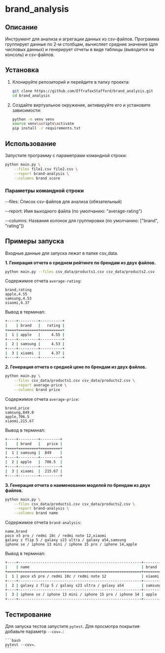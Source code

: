 # brand_analysis

## Описание

Инструмент для анализа и агрегации данных из csv-файлов. Программа группирует данные по 2-м столбцам, вычисляет средние значения (для числовых данных) и генерирует отчеты в виде таблицы (выводится на консоль) и csv-файлов.

## Установка

1. Клонируйте репозиторий и перейдите в папку проекта:

    ```bash
    git clone https://github.com/EffrafaxStafford/brand_analysis.git
    cd brand_analysis
    ```

2. Создайте виртуальное окружение, активируйте его и установите зависимости:

    ```bash
    python -m venv venv
    source venv\scripts\activate
    pip install -r requirements.txt
    ```

## Использование

Запустите программу с параметрами командной строки:

```bash
python main.py \
    --files file1.csv file2.csv \
    --report brand-analysis \
    --columns brand score
```

### Параметры командной строки

 --files: Список csv-файлов для анализа (обязательный)

 --report: Имя выходного файла (по умолчанию: "average-rating")

 --columns: Названия колонок для группировки (по умолчанию: ["brand", "rating"])

## Примеры запуска

Входные данные для запуска лежат в папке csv_data.

**1. Генерация отчета о среднем рейтинге по брендам из двух файлов.**

```bash
python main.py --files csv_data/products1.csv csv_data/products2.csv
```

Содержимое отчета `average-rating`:

```
brand,rating
apple,4.55
samsung,4.53
xiaomi,4.37

```

Вывод в терминал:

```bash
+----+---------+----------+
|    | brand   |   rating |
+====+=========+==========+
|  1 | apple   |     4.55 |
+----+---------+----------+
|  2 | samsung |     4.53 |
+----+---------+----------+
|  3 | xiaomi  |     4.37 |
+----+---------+----------+
```

**2. Генерация отчета о средней цене по брендам из двух файлов.**


```bash
python main.py \
    --files csv_data/products1.csv csv_data/products2.csv \
    --report average-price \
    --columns brand price
```

Содержимое отчета `average-price`:
```
brand,price
samsung,849.0
apple,706.5
xiaomi,215.67

```

Вывод в терминал:
```bash
+----+---------+---------+
|    | brand   |   price |
+====+=========+=========+
|  1 | samsung |  849    |
+----+---------+---------+
|  2 | apple   |  706.5  |
+----+---------+---------+
|  3 | xiaomi  |  215.67 |
+----+---------+---------+
```

**3. Генерация отчета о наименовании моделей по брендам из двух файлов.**


```bash
python main.py \
    --files csv_data/products1.csv csv_data/products2.csv \
    --report brand-analysis \
    --columns brand name
```

Содержимое отчета `brand-analysis`:
```
name,brand
poco x5 pro / redmi 10c / redmi note 12,xiaomi
galaxy z flip 5 / galaxy s23 ultra / galaxy a54,samsung
iphone se / iphone 13 mini / iphone 15 pro / iphone 14,apple

```

Вывод в терминал:
```bash
+----+--------------------------------------------------------+---------+
|    | name                                                   | brand   |
+====+========================================================+=========+
|  1 | poco x5 pro / redmi 10c / redmi note 12                | xiaomi  |
+----+--------------------------------------------------------+---------+
|  2 | galaxy z flip 5 / galaxy s23 ultra / galaxy a54        | samsung |
+----+--------------------------------------------------------+---------+
|  3 | iphone se / iphone 13 mini / iphone 15 pro / iphone 14 | apple   |
+----+--------------------------------------------------------+---------+
```

## Тестирование

Для запуска тестов запустите `pytest`. Для просмотра покрытия добавьте параметр `--cov=.`:

    ```bash
    pytest --cov=.
    ```
